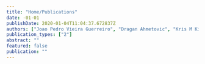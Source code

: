 ```yaml
---
title: "Home/Publications"
date: -01-01
publishDate: 2020-01-04T11:04:37.672837Z
authors: ["Joao Pedro Vieira Guerreiro", "Dragan Ahmetovic", "Kris M Kitani", "Chieko Asakawa", "André Rodrigues", "Kyle Montague", "Hugo Nicolau", "Tiago Guerreiro"]
publication_types: ["2"]
abstract: ""
featured: false
publication: ""
---
```


